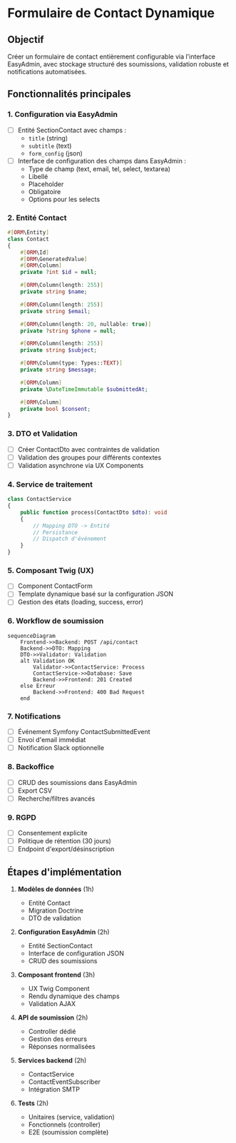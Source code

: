 # Formulaire de Contact Dynamique

## Objectif
Créer un formulaire de contact entièrement configurable via l'interface EasyAdmin, avec stockage structuré des soumissions, validation robuste et notifications automatisées.

## Fonctionnalités principales

### 1. Configuration via EasyAdmin
- [ ] Entité SectionContact avec champs :
  - `title` (string)
  - `subtitle` (text)
  - `form_config` (json)
- [ ] Interface de configuration des champs dans EasyAdmin :
  - Type de champ (text, email, tel, select, textarea)
  - Libellé
  - Placeholder
  - Obligatoire
  - Options pour les selects

### 2. Entité Contact
```php
#[ORM\Entity]
class Contact
{
    #[ORM\Id]
    #[ORM\GeneratedValue]
    #[ORM\Column]
    private ?int $id = null;

    #[ORM\Column(length: 255)]
    private string $name;

    #[ORM\Column(length: 255)]
    private string $email;

    #[ORM\Column(length: 20, nullable: true)]
    private ?string $phone = null;

    #[ORM\Column(length: 255)]
    private string $subject;

    #[ORM\Column(type: Types::TEXT)]
    private string $message;

    #[ORM\Column]
    private \DateTimeImmutable $submittedAt;

    #[ORM\Column]
    private bool $consent;
}
```

### 3. DTO et Validation
- [ ] Créer ContactDto avec contraintes de validation
- [ ] Validation des groupes pour différents contextes
- [ ] Validation asynchrone via UX Components

### 4. Service de traitement
```php
class ContactService
{
    public function process(ContactDto $dto): void
    {
        // Mapping DTO -> Entité
        // Persistance
        // Dispatch d'événement
    }
}
```

### 5. Composant Twig (UX)
- [ ] Component ContactForm
- [ ] Template dynamique basé sur la configuration JSON
- [ ] Gestion des états (loading, success, error)

### 6. Workflow de soumission
```mermaid
sequenceDiagram
    Frontend->>Backend: POST /api/contact
    Backend->>DTO: Mapping
    DTO->>Validator: Validation
    alt Validation OK
        Validator->>ContactService: Process
        ContactService->>Database: Save
        Backend->>Frontend: 201 Created
    else Erreur
        Backend->>Frontend: 400 Bad Request
    end
```

### 7. Notifications
- [ ] Événement Symfony ContactSubmittedEvent
- [ ] Envoi d'email immédiat
- [ ] Notification Slack optionnelle

### 8. Backoffice
- [ ] CRUD des soumissions dans EasyAdmin
- [ ] Export CSV
- [ ] Recherche/filtres avancés

### 9. RGPD
- [ ] Consentement explicite
- [ ] Politique de rétention (30 jours)
- [ ] Endpoint d'export/désinscription

## Étapes d'implémentation

1. **Modèles de données** (1h)
   - Entité Contact
   - Migration Doctrine
   - DTO de validation

2. **Configuration EasyAdmin** (2h)
   - Entité SectionContact
   - Interface de configuration JSON
   - CRUD des soumissions

3. **Composant frontend** (3h)
   - UX Twig Component
   - Rendu dynamique des champs
   - Validation AJAX

4. **API de soumission** (2h)
   - Controller dédié
   - Gestion des erreurs
   - Réponses normalisées

5. **Services backend** (2h)
   - ContactService
   - ContactEventSubscriber
   - Intégration SMTP

6. **Tests** (2h)
   - Unitaires (service, validation)
   - Fonctionnels (controller)
   - E2E (soumission complète)
